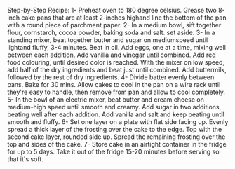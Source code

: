 Step-by-Step Recipe:
1- Preheat oven to 180 degree celsius. Grease two 8-inch cake pans that are at least 2-inches highand line the bottom of the pan with a round piece of parchment paper.
2- In a medium bowl, sift together flour, cornstarch, cocoa powder, baking soda and salt. set aside.
3- In a standing mixer, beat together butter and sugar on mediumspeed until lightand fluffy, 3-4 minutes. Beat in oil. Add eggs, one at a time, mixing well between each addition. Add vanilla and vinegar until combined. Add red food colouring, until desired color is reached. With the mixer on low speed, add half of the dry ingredients and beat just until combined. Add buttermilk, followed by the rest of dry ingredients.
4- Divide batter evenly between pans. Bake for 30 mins. Allow cakes to cool in the pan on a wire rack until they're easy to handle, then remove from pan and allow to cool completely.
5- In the bowl of an electric mixer, beat butter and cream cheese on medium-high speed until smooth and creamy. Add sugar in two additions, beating well after each addition. Add vanilla and salt and keep beating until smooth and fluffy.
6- Set one layer on a plate with flat side facing up. Evenly spread a thick layer of the frosting over the cake to the edge. Top with the second cake layer, rounded side up. Spread the remaining frosting over the top and sides of the cake.
7- Store cake in an airtight container in the fridge for up to 5 days. Take it out of the fridge 15-20 minutes before serving so that it's soft.